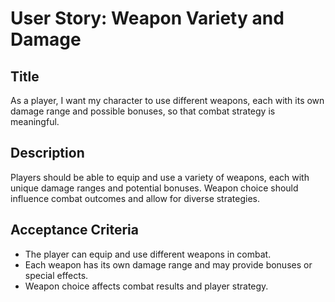 
# User Story: Weapon Variety and Damage

## Title
As a player, I want my character to use different weapons, each with its own damage range and possible bonuses, so that combat strategy is meaningful.

## Description
Players should be able to equip and use a variety of weapons, each with unique damage ranges and potential bonuses. Weapon choice should influence combat outcomes and allow for diverse strategies.

## Acceptance Criteria
- The player can equip and use different weapons in combat.
- Each weapon has its own damage range and may provide bonuses or special effects.
- Weapon choice affects combat results and player strategy.
